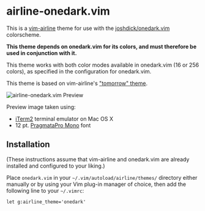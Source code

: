# airline-onedark.vim

This is a [vim-airline](https://github.com/bling/vim-airline) theme for use with the [joshdick/onedark.vim](https://github.com/joshdick/onedark.vim) colorscheme.

**This theme depends on onedark.vim for its colors, and must therefore be used in conjunction with it.**

This theme works with both color modes available in onedark.vim (16 or 256 colors), as specified in the configuration for onedark.vim.

This theme is based on vim-airline's ["tomorrow" theme](https://github.com/bling/vim-airline/blob/master/autoload/airline/themes/tomorrow.vim).

![airline-onedark.vim Preview](https://raw.github.com/joshdick/airline-onedark.vim/master/preview.png)

Preview image taken using:

* [iTerm2](https://iterm2.com/) terminal emulator on Mac OS X
* 12 pt. [PragmataPro Mono](http://www.fsd.it/fonts/pragmatapro.htm#.VlDa1q6rTOY) font

## Installation

(These instructions assume that vim-airline and onedark.vim are already installed and configured to your liking.)

Place `onedark.vim` in your `~/.vim/autoload/airline/themes/` directory either manually or by using your Vim plug-in manager of choice, then add the following line to your `~/.vimrc`:

    let g:airline_theme='onedark'

